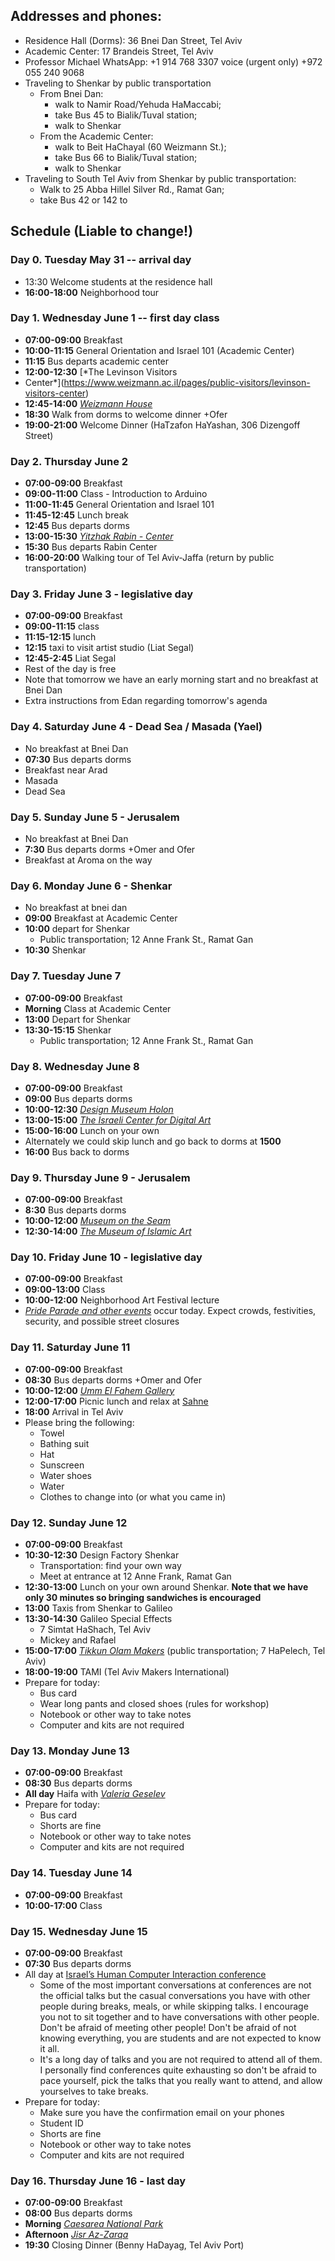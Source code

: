 ## Addresses and phones:
- Residence Hall (Dorms): 36 Bnei Dan Street, Tel Aviv
- Academic Center: 17 Brandeis Street, Tel Aviv
- Professor Michael WhatsApp: +1 914 768 3307 voice (urgent only) +972 055
240 9068
- Traveling to Shenkar by public transportation
	- From Bnei Dan: 
		- walk to Namir Road/Yehuda HaMaccabi; 
		- take Bus 45 to Bialik/Tuval station; 
		- walk to Shenkar
	- From the Academic Center: 
		- walk to Beit HaChayal (60 Weizmann St.); 
		- take Bus 66 to Bialik/Tuval station; 
		- walk to Shenkar
- Traveling to South Tel Aviv from Shenkar by public transportation:
	- Walk to 25 Abba Hillel Silver Rd., Ramat Gan; 
	- take Bus 42 or 142 to

## Schedule (**Liable to change!**)

### Day 0. Tuesday May 31 -- arrival day
- 13:30 Welcome students at the residence hall
- **16:00-18:00**  Neighborhood tour

### Day 1. Wednesday June 1 -- first day class
- **07:00-09:00** Breakfast 
- **10:00-11:15** General Orientation and Israel 101 (Academic Center)
- **11:15** Bus departs academic center
- **12:00-12:30** [*The Levinson Visitors
- Center*](https://www.weizmann.ac.il/pages/public-visitors/levinson-visitors-center)
- **12:45-14:00** [*Weizmann
House*](https://www.weizmann.ac.il/vs/on-campus/weizmann-house)
- **18:30** Walk from dorms to welcome dinner +Ofer
- **19:00-21:00** Welcome Dinner (HaTzafon HaYashan, 306 Dizengoff Street)

### Day 2. Thursday June 2
- **07:00-09:00** Breakfast
- **09:00-11:00** Class - Introduction to Arduino
- **11:00-11:45** General Orientation and Israel 101
- **11:45-12:45** Lunch break
- **12:45** Bus departs dorms
- **13:00-15:30** [*Yitzhak Rabin - Center*](http://www.rabincenter.org.il/Web/En/Museum/About/Default.aspx)
- **15:30** Bus departs Rabin Center 
- **16:00-20:00** Walking tour of Tel Aviv-Jaffa (return by public
transportation)

### Day 3. Friday June 3 - legislative day
- **07:00-09:00** Breakfast
- **09:00-11:15** class
- **11:15-12:15** lunch
- **12:15** taxi to visit artist studio (Liat Segal)
- **12:45-2:45** Liat Segal
- Rest of the day is free
- Note that tomorrow we have an early morning start and no breakfast at Bnei Dan
- Extra instructions from Edan regarding tomorrow's agenda

### Day 4. Saturday June 4 - Dead Sea / Masada (Yael)
- No breakfast at Bnei Dan 
- **07:30** Bus departs dorms 
- Breakfast near Arad
- Masada
- Dead Sea

### Day 5. Sunday June 5 - Jerusalem 
- No breakfast at Bnei Dan
- **7:30** Bus departs dorms +Omer and Ofer
- Breakfast at Aroma on the way

### Day 6. Monday June 6 - Shenkar 
- No breakfast at bnei dan
- **09:00** Breakfast at Academic Center
- **10:00** depart for Shenkar
	- Public transportation; 12 Anne Frank St., Ramat Gan
- **10:30** Shenkar

### Day 7. Tuesday June 7
- **07:00-09:00** Breakfast
- **Morning** Class at Academic Center
- **13:00** Depart for Shenkar
- **13:30-15:15** Shenkar
	- Public transportation; 12 Anne Frank St., Ramat Gan

### Day 8. Wednesday June 8
- **07:00-09:00**  Breakfast
- **09:00** Bus departs dorms
- **10:00-12:30** [*Design Museum Holon*](https://www.dmh.org.il/en/)
- **13:00-15:00** [*The Israeli Center for Digital
Art*](http://www.digitalartlab.org.il/)
- **15:00-16:00** Lunch on your own 
- Alternately we could skip lunch and go back to dorms at **1500**
- **16:00** Bus back to dorms

### Day 9. Thursday June 9 - Jerusalem
- **07:00-09:00** Breakfast
- **8:30** Bus departs dorms 
- **10:00-12:00** [*Museum on the Seam*](https://www.mots.org.il/)
- **12:30-14:00** [*The Museum of Islamic Art*](https://www.islamicart.co.il/)

### Day 10. Friday June 10 - legislative day
- **07:00-09:00** Breakfast
- **09:00-13:00** Class
- **10:00-12:00** Neighborhood Art Festival lecture
- [*Pride Parade and other events*](https://www.touristisrael.com/tel-aviv-gay-pride-parade/3809/)
occur today. Expect crowds, festivities, security, and possible street
closures

### Day 11. Saturday June 11 
- **07:00-09:00** Breakfast
- **08:30** Bus departs dorms +Omer and Ofer
- **10:00-12:00** [*Umm El Fahem Gallery*](https://www.ummelfahemgallery.com/)
- **12:00-17:00** Picnic lunch and relax at
	[Sahne](https://en.parks.org.il/reserve-park/gan-hashlosha-sahne-national-park/)
- **18:00**			Arrival in Tel Aviv
- Please bring the following:
	- Towel
	- Bathing suit
	- Hat
	- Sunscreen
	- Water shoes
	- Water
	- Clothes to change into (or what you came in)

### Day 12. Sunday June 12
- **07:00-09:00** Breakfast
- **10:30-12:30** Design Factory Shenkar 
	- Transportation: find your own way
	- Meet at entrance at 12 Anne Frank, Ramat Gan
- **12:30-13:00** Lunch on your own around Shenkar. 
	**Note that we have only 30 minutes so bringing sandwiches is encouraged**
- **13:00** Taxis from Shenkar to Galileo
- **13:30-14:30** Galileo Special Effects
	- 7 Simtat HaShach, Tel Aviv
	- Mickey and Rafael
- **15:00-17:00** [*Tikkun Olam Makers*](https://tomglobal.org/) (public transportation; 7 HaPelech, Tel Aviv)
- **18:00-19:00** TAMI (Tel Aviv Makers International)
- Prepare for today:
	- Bus card
	- Wear long pants and closed shoes (rules for workshop)
	- Notebook or other way to take notes
	- Computer and kits are not required

### Day 13. Monday June 13
- **07:00-09:00** Breakfast
- **08:30** Bus departs dorms 
- **All day** Haifa with [*Valeria Geselev*](https://www.yallashoola.com/val)
- Prepare for today:
	- Bus card
	- Shorts are fine
	- Notebook or other way to take notes
	- Computer and kits are not required

### Day 14. Tuesday June 14
- **07:00-09:00** Breakfast
- **10:00-17:00** Class

### Day 15. Wednesday June 15
- **07:00-09:00** Breakfast
- **07:30** Bus departs dorms 
- All day at [Israel’s Human Computer Interaction conference](https://www.israhci.org/)
	- Some of the most important conversations at conferences
		are not the official talks but the casual conversations you have 
		with other people during breaks, meals, or while skipping talks. I
		encourage you not to sit together and to have conversations with other
		people.  Don't be afraid of meeting other people! Don't be afraid of
		not knowing everything, you are students and are not expected to know it
		all. 
	- It's a long day of talks and you are not required to attend all of them. I
		personally find conferences quite exhausting so don't be afraid to pace
		yourself, pick the talks that you really want to attend, and allow
		yourselves to take breaks.
- Prepare for today:
	- Make sure you have the confirmation email on your phones
	- Student ID
	- Shorts are fine
	- Notebook or other way to take notes
	- Computer and kits are not required


### Day 16. Thursday June 16 - last day
- **07:00-09:00** Breakfast
- **08:00** Bus departs dorms 
- **Morning** [*Caesarea National Park*](https://en.parks.org.il/reserve-park/caesarea-national-park/)
- **Afternoon** [*Jisr Az-Zarqa*](https://en.wikipedia.org/wiki/Jisr_az-Zarqa) 
- **19:30** Closing Dinner (Benny HaDayag, Tel Aviv Port)
